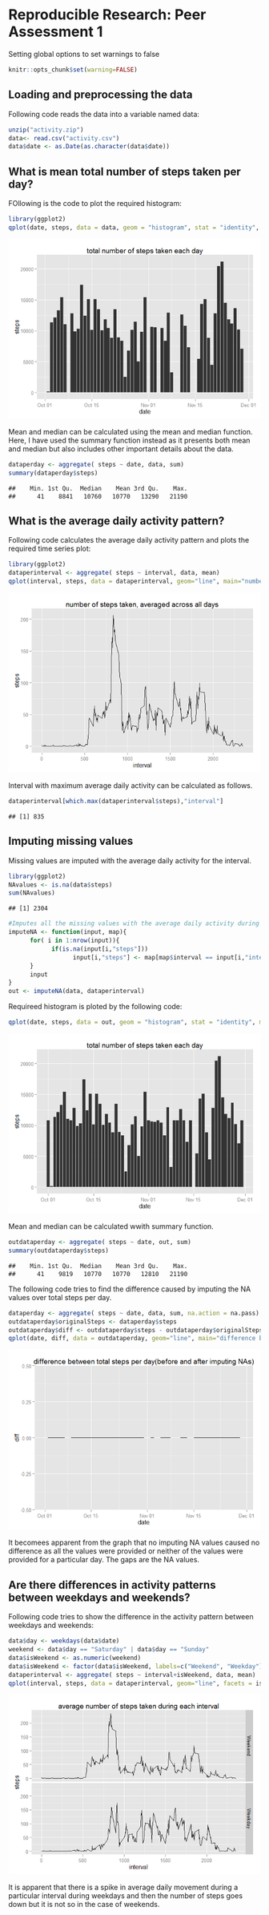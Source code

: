 # Reproducible Research: Peer Assessment 1

Setting global options to set warnings to false

```r
knitr::opts_chunk$set(warning=FALSE)
```

## Loading and preprocessing the data
Following code reads the data into a variable named data:

```r
unzip("activity.zip")
data<- read.csv("activity.csv")
data$date <- as.Date(as.character(data$date))
```


## What is mean total number of steps taken per day?
FOllowing is the code to plot the required histogram:

```r
library(ggplot2)
qplot(date, steps, data = data, geom = "histogram", stat = "identity", main= "total number of steps taken each day")
```

![](PA1_template_files/figure-html/unnamed-chunk-1-1.png) 

Mean and median can be calculated using the mean and median function. Here, I have used the summary function instead as it presents both mean and median but also includes other important details about the data.

```r
dataperday <- aggregate( steps ~ date, data, sum)
summary(dataperday$steps)
```

```
##    Min. 1st Qu.  Median    Mean 3rd Qu.    Max. 
##      41    8841   10760   10770   13290   21190
```



## What is the average daily activity pattern?
Following code calculates the average daily activity pattern and plots the required time series plot:

```r
library(ggplot2)
dataperinterval <- aggregate( steps ~ interval, data, mean)
qplot(interval, steps, data = dataperinterval, geom="line", main="number of steps taken, averaged across all days")
```

![](PA1_template_files/figure-html/unnamed-chunk-3-1.png) 

Interval with maximum average daily activity can be calculated as follows.

```r
dataperinterval[which.max(dataperinterval$steps),"interval"]
```

```
## [1] 835
```
## Imputing missing values

Missing values are imputed with the average daily activity for the interval.

```r
library(ggplot2)
NAvalues <- is.na(data$steps)
sum(NAvalues)
```

```
## [1] 2304
```

```r
#Imputes all the missing values with the average daily activity during that interval over the days.
imputeNA <- function(input, map){
      for( i in 1:nrow(input)){
            if(is.na(input[i,"steps"]))
                  input[i,"steps"] <- map[map$interval == input[i,"interval"], "steps"]
      }
      input
}
out <- imputeNA(data, dataperinterval)
```

Requireed histogram is ploted by the following code:

```r
qplot(date, steps, data = out, geom = "histogram", stat = "identity", main="total number of steps taken each day")
```

![](PA1_template_files/figure-html/unnamed-chunk-6-1.png) 

Mean and median can be calculated wwith summary function.

```r
outdataperday <- aggregate( steps ~ date, out, sum)
summary(outdataperday$steps)
```

```
##    Min. 1st Qu.  Median    Mean 3rd Qu.    Max. 
##      41    9819   10770   10770   12810   21190
```

The following code tries to find the difference caused by imputing the NA values over total steps per day.

```r
dataperday <- aggregate( steps ~ date, data, sum, na.action = na.pass)
outdataperday$originalSteps <- dataperday$steps
outdataperday$diff <- outdataperday$steps - outdataperday$originalSteps
qplot(date, diff, data = outdataperday, geom="line", main="difference between total steps per day(before and after imputing NAs)")
```

![](PA1_template_files/figure-html/unnamed-chunk-8-1.png) 

It becomees apparent from the graph that no imputing NA values caused no difference as all the values were provided or neither of the values were provided for a particular day. The gaps are the NA values.

## Are there differences in activity patterns between weekdays and weekends?
Following code tries to show the difference in the activity pattern between weekdays and weekends:

```r
data$day <- weekdays(data$date)
weekend <- data$day == "Saturday" | data$day == "Sunday"
data$isWeekend <- as.numeric(weekend)
data$isWeekend <- factor(data$isWeekend, labels=c("Weekend", "Weekday"))
dataperinterval <- aggregate( steps ~ interval+isWeekend, data, mean)
qplot(interval, steps, data = dataperinterval, geom="line", facets = isWeekend ~ ., main="average number of steps taken during each interval")
```

![](PA1_template_files/figure-html/unnamed-chunk-9-1.png) 

It is apparent that there is a spike in average daily movement during a particular interval during weekdays and then the number of steps goes down but it is not so in the case of weekends.
